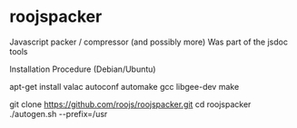 # roojspacker
Javascript packer / compressor (and possibly more) Was part of the jsdoc tools

Installation Procedure (Debian/Ubuntu)

apt-get install valac autoconf automake gcc libgee-dev make

git clone https://github.com/roojs/roojspacker.git
cd roojspacker
./autogen.sh --prefix=/usr
